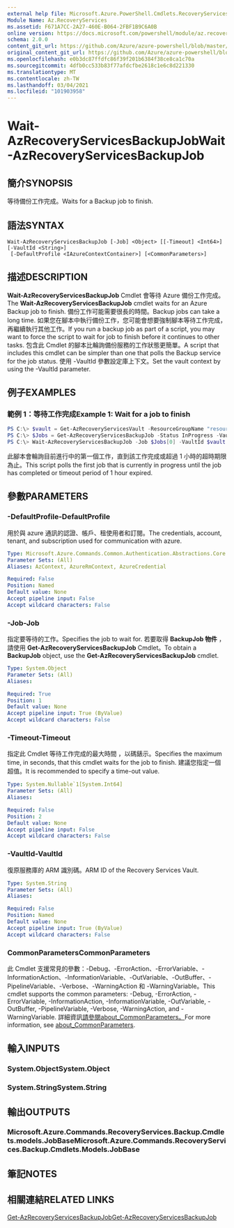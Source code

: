 ```yaml
---
external help file: Microsoft.Azure.PowerShell.Cmdlets.RecoveryServices.Backup.dll-Help.xml
Module Name: Az.RecoveryServices
ms.assetid: F671A7CC-2A27-460E-B064-2FBF1B9C6A0B
online version: https://docs.microsoft.com/powershell/module/az.recoveryservices/wait-azrecoveryservicesbackupjob
schema: 2.0.0
content_git_url: https://github.com/Azure/azure-powershell/blob/master/src/RecoveryServices/RecoveryServices/help/Wait-AzRecoveryServicesBackupJob.md
original_content_git_url: https://github.com/Azure/azure-powershell/blob/master/src/RecoveryServices/RecoveryServices/help/Wait-AzRecoveryServicesBackupJob.md
ms.openlocfilehash: e0b3dc87ffdfc86f39f201b6384f38ce8ca1c70a
ms.sourcegitcommit: 4dfb0cc533b83f77afdcfbe2618c1e6c8d221330
ms.translationtype: MT
ms.contentlocale: zh-TW
ms.lasthandoff: 03/04/2021
ms.locfileid: "101903958"
---
```

# <span data-ttu-id="4c300-101">Wait-AzRecoveryServicesBackupJob</span><span class="sxs-lookup"><span data-stu-id="4c300-101">Wait-AzRecoveryServicesBackupJob</span></span>

## <span data-ttu-id="4c300-102">簡介</span><span class="sxs-lookup"><span data-stu-id="4c300-102">SYNOPSIS</span></span>

<span data-ttu-id="4c300-103">等待備份工作完成。</span><span class="sxs-lookup"><span data-stu-id="4c300-103">Waits for a Backup job to finish.</span></span>

## <span data-ttu-id="4c300-104">語法</span><span class="sxs-lookup"><span data-stu-id="4c300-104">SYNTAX</span></span>

```
Wait-AzRecoveryServicesBackupJob [-Job] <Object> [[-Timeout] <Int64>] [-VaultId <String>]
 [-DefaultProfile <IAzureContextContainer>] [<CommonParameters>]
```

## <span data-ttu-id="4c300-105">描述</span><span class="sxs-lookup"><span data-stu-id="4c300-105">DESCRIPTION</span></span>

<span data-ttu-id="4c300-106">**Wait-AzRecoveryServicesBackupJob** Cmdlet 會等待 Azure 備份工作完成。</span><span class="sxs-lookup"><span data-stu-id="4c300-106">The **Wait-AzRecoveryServicesBackupJob** cmdlet waits for an Azure Backup job to finish.</span></span>
<span data-ttu-id="4c300-107">備份工作可能需要很長的時間。</span><span class="sxs-lookup"><span data-stu-id="4c300-107">Backup jobs can take a long time.</span></span>
<span data-ttu-id="4c300-108">如果您在腳本中執行備份工作，您可能會想要強制腳本等待工作完成，再繼續執行其他工作。</span><span class="sxs-lookup"><span data-stu-id="4c300-108">If you run a backup job as part of a script, you may want to force the script to wait for job to finish before it continues to other tasks.</span></span>
<span data-ttu-id="4c300-109">包含此 Cmdlet 的腳本比輪詢備份服務的工作狀態更簡單。</span><span class="sxs-lookup"><span data-stu-id="4c300-109">A script that includes this cmdlet can be simpler than one that polls the Backup service for the job status.</span></span>
<span data-ttu-id="4c300-110">使用 -VaultId 參數設定庫上下文。</span><span class="sxs-lookup"><span data-stu-id="4c300-110">Set the vault context by using the -VaultId parameter.</span></span>

## <span data-ttu-id="4c300-111">例子</span><span class="sxs-lookup"><span data-stu-id="4c300-111">EXAMPLES</span></span>

### <span data-ttu-id="4c300-112">範例 1：等待工作完成</span><span class="sxs-lookup"><span data-stu-id="4c300-112">Example 1: Wait for a job to finish</span></span>

```powershell
PS C:\> $vault = Get-AzRecoveryServicesVault -ResourceGroupName "resourceGroup" -Name "vaultName"
PS C:\> $Jobs = Get-AzRecoveryServicesBackupJob -Status InProgress -VaultId $vault.ID
PS C:\> Wait-AzRecoveryServicesBackupJob -Job $Jobs[0] -VaultId $vault.ID -Timeout 3600
```

<span data-ttu-id="4c300-113">此腳本會輪詢目前進行中的第一個工作，直到該工作完成或超過 1 小時的超時期限為止。</span><span class="sxs-lookup"><span data-stu-id="4c300-113">This script polls the first job that is currently in progress until the job has completed or timeout period of 1 hour expired.</span></span>

## <span data-ttu-id="4c300-114">參數</span><span class="sxs-lookup"><span data-stu-id="4c300-114">PARAMETERS</span></span>

### <span data-ttu-id="4c300-115">-DefaultProfile</span><span class="sxs-lookup"><span data-stu-id="4c300-115">-DefaultProfile</span></span>

<span data-ttu-id="4c300-116">用於與 azure 通訊的認證、帳戶、租使用者和訂閱。</span><span class="sxs-lookup"><span data-stu-id="4c300-116">The credentials, account, tenant, and subscription used for communication with azure.</span></span>

```yaml
Type: Microsoft.Azure.Commands.Common.Authentication.Abstractions.Core.IAzureContextContainer
Parameter Sets: (All)
Aliases: AzContext, AzureRmContext, AzureCredential

Required: False
Position: Named
Default value: None
Accept pipeline input: False
Accept wildcard characters: False
```

### <span data-ttu-id="4c300-117">-Job</span><span class="sxs-lookup"><span data-stu-id="4c300-117">-Job</span></span>

<span data-ttu-id="4c300-118">指定要等待的工作。</span><span class="sxs-lookup"><span data-stu-id="4c300-118">Specifies the job to wait for.</span></span>
<span data-ttu-id="4c300-119">若要取得 **BackupJob 物件** ，請使用 **Get-AzRecoveryServicesBackupJob** Cmdlet。</span><span class="sxs-lookup"><span data-stu-id="4c300-119">To obtain a **BackupJob** object, use the **Get-AzRecoveryServicesBackupJob** cmdlet.</span></span>

```yaml
Type: System.Object
Parameter Sets: (All)
Aliases:

Required: True
Position: 1
Default value: None
Accept pipeline input: True (ByValue)
Accept wildcard characters: False
```

### <span data-ttu-id="4c300-120">-Timeout</span><span class="sxs-lookup"><span data-stu-id="4c300-120">-Timeout</span></span>

<span data-ttu-id="4c300-121">指定此 Cmdlet 等待工作完成的最大時間 ，以碼錶示。</span><span class="sxs-lookup"><span data-stu-id="4c300-121">Specifies the maximum time, in seconds, that this cmdlet waits for the job to finish.</span></span>
<span data-ttu-id="4c300-122">建議您指定一個超值。</span><span class="sxs-lookup"><span data-stu-id="4c300-122">It is recommended to specify a time-out value.</span></span>

```yaml
Type: System.Nullable`1[System.Int64]
Parameter Sets: (All)
Aliases:

Required: False
Position: 2
Default value: None
Accept pipeline input: False
Accept wildcard characters: False
```

### <span data-ttu-id="4c300-123">-VaultId</span><span class="sxs-lookup"><span data-stu-id="4c300-123">-VaultId</span></span>

<span data-ttu-id="4c300-124">復原服務庫的 ARM 識別碼。</span><span class="sxs-lookup"><span data-stu-id="4c300-124">ARM ID of the Recovery Services Vault.</span></span>

```yaml
Type: System.String
Parameter Sets: (All)
Aliases:

Required: False
Position: Named
Default value: None
Accept pipeline input: True (ByValue)
Accept wildcard characters: False
```

### <span data-ttu-id="4c300-125">CommonParameters</span><span class="sxs-lookup"><span data-stu-id="4c300-125">CommonParameters</span></span>
<span data-ttu-id="4c300-126">此 Cmdlet 支援常見的參數：-Debug、-ErrorAction、-ErrorVariable、-InformationAction、-InformationVariable、-OutVariable、-OutBuffer、-PipelineVariable、-Verbose、-WarningAction 和 -WarningVariable。</span><span class="sxs-lookup"><span data-stu-id="4c300-126">This cmdlet supports the common parameters: -Debug, -ErrorAction, -ErrorVariable, -InformationAction, -InformationVariable, -OutVariable, -OutBuffer, -PipelineVariable, -Verbose, -WarningAction, and -WarningVariable.</span></span> <span data-ttu-id="4c300-127">詳細資訊[請參閱about_CommonParameters。](http://go.microsoft.com/fwlink/?LinkID=113216)</span><span class="sxs-lookup"><span data-stu-id="4c300-127">For more information, see [about_CommonParameters](http://go.microsoft.com/fwlink/?LinkID=113216).</span></span>

## <span data-ttu-id="4c300-128">輸入</span><span class="sxs-lookup"><span data-stu-id="4c300-128">INPUTS</span></span>

### <span data-ttu-id="4c300-129">System.Object</span><span class="sxs-lookup"><span data-stu-id="4c300-129">System.Object</span></span>

### <span data-ttu-id="4c300-130">System.String</span><span class="sxs-lookup"><span data-stu-id="4c300-130">System.String</span></span>

## <span data-ttu-id="4c300-131">輸出</span><span class="sxs-lookup"><span data-stu-id="4c300-131">OUTPUTS</span></span>

### <span data-ttu-id="4c300-132">Microsoft.Azure.Commands.RecoveryServices.Backup.Cmdlets.models.JobBase</span><span class="sxs-lookup"><span data-stu-id="4c300-132">Microsoft.Azure.Commands.RecoveryServices.Backup.Cmdlets.Models.JobBase</span></span>

## <span data-ttu-id="4c300-133">筆記</span><span class="sxs-lookup"><span data-stu-id="4c300-133">NOTES</span></span>

## <span data-ttu-id="4c300-134">相關連結</span><span class="sxs-lookup"><span data-stu-id="4c300-134">RELATED LINKS</span></span>

[<span data-ttu-id="4c300-135">Get-AzRecoveryServicesBackupJob</span><span class="sxs-lookup"><span data-stu-id="4c300-135">Get-AzRecoveryServicesBackupJob</span></span>](./Get-AzRecoveryServicesBackupJob.md)
